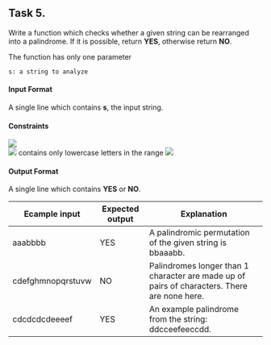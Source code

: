 ## Task 5.

Write a function which checks whether a given string can be rearranged into a palindrome. If it is possible, return **YES**, otherwise return **NO**.

The function has only one parameter

    s: a string to analyze

#### Input Format

A single line which contains **s**, the input string.

#### Constraints

<img src="https://latex.codecogs.com/svg.latex?\Large&space;1\le{|s|}\le{10^5}"><br>
<img src="https://latex.codecogs.com/svg.latex?\Large&space;|s|"> contains only lowercase letters in the range <img src="https://latex.codecogs.com/svg.latex?\Large&space;ascii[a...z]">

#### Output Format

A single line which contains **YES** or **NO**.

Ecample input | Expected output|Explanation
-|-|-
aaabbbb|YES|A palindromic permutation of the given string is bbaaabb.
cdefghmnopqrstuvw|NO|Palindromes longer than 1 character are made up of pairs of characters. There are none here.
cdcdcdcdeeeef|YES|An example palindrome from the string: ddcceefeeccdd.
